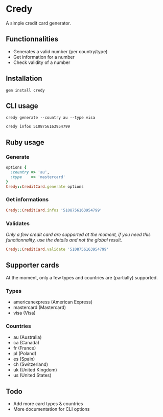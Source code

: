 # Credy

A simple credit card generator.

## Functionnalities
* Generates a valid number (per country/type)
* Get information for a number
* Check validity of a number

## Installation

`gem install credy`

## CLI usage

`credy generate --country au --type visa`

`credy infos 5108756163954799`

## Ruby usage

### Generate
``` ruby
options {
  :country => 'au',
  :type    => 'mastercard'
}
Credy::CreditCard.generate options
```

### Get informations
``` ruby
Credy::CreditCard.infos '5108756163954799'
```

### Validates
*Only a few credit card are supported at the moment, if you need this functionnality, use the details and not the global result.*
``` ruby
Credy::CreditCard.validate '5108756163954799'
```

## Supporter cards

At the moment, only a few types and countries are (partially) supported.

### Types
* americanexpress (American Express)
* mastercard (Mastercard)
* visa (Visa)

### Countries
* au (Australia)
* ca (Canada)
* fr (France)
* pl (Poland)
* es (Spain)
* ch (Switzerland)
* uk (United Kingdom)
* us (United States)

## Todo
* Add more card types & countries
* More documentation for CLI options